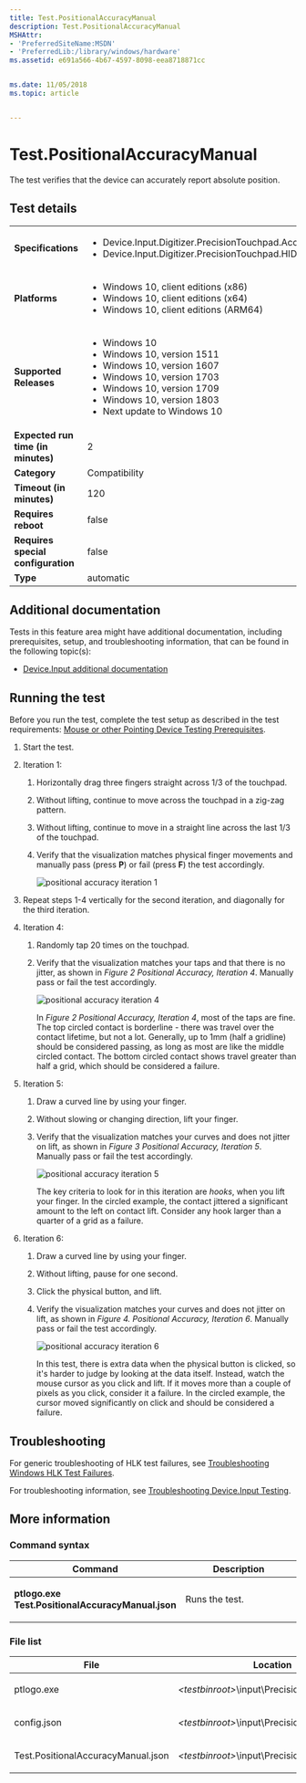 ```yaml
---
title: Test.PositionalAccuracyManual
description: Test.PositionalAccuracyManual
MSHAttr:
- 'PreferredSiteName:MSDN'
- 'PreferredLib:/library/windows/hardware'
ms.assetid: e691a566-4b67-4597-8098-eea8718871cc


ms.date: 11/05/2018
ms.topic: article


---
```


# <span id="p_hlk_test.4f3bbf6c-cbf1-447d-8939-3f1279030a04"></span>Test.PositionalAccuracyManual


The test verifies that the device can accurately report absolute position.

## Test details

|||
|---|---|
| **Specifications**  | <ul><li>Device.Input.Digitizer.PrecisionTouchpad.Accuracy</li><li>Device.Input.Digitizer.PrecisionTouchpad.HIDCompliant</li></ul> |  
| **Platforms**   | <ul><li>Windows 10, client editions (x86)</li><li>Windows 10, client editions (x64)</li><li>Windows 10, client editions (ARM64)</li></ul> |
| **Supported Releases** | <ul><li>Windows 10</li><li>Windows 10, version 1511</li><li>Windows 10, version 1607</li><li>Windows 10, version 1703</li><li>Windows 10, version 1709</li><li>Windows 10, version 1803</li><li>Next update to Windows 10</li></ul> |
|**Expected run time (in minutes)**| 2 |
|**Category**| Compatibility |
|**Timeout (in minutes)**| 120 |
|**Requires reboot**| false |
|**Requires special configuration**| false |
|**Type**| automatic |



## <span id="Additional_documentation"></span><span id="additional_documentation"></span><span id="ADDITIONAL_DOCUMENTATION"></span>Additional documentation


Tests in this feature area might have additional documentation, including prerequisites, setup, and troubleshooting information, that can be found in the following topic(s):

-   [Device.Input additional documentation](device-input-additional-documentation.md)

## <span id="Running_the_test"></span><span id="running_the_test"></span><span id="RUNNING_THE_TEST"></span>Running the test


Before you run the test, complete the test setup as described in the test requirements: [Mouse or other Pointing Device Testing Prerequisites](mouse-or-other-pointing-device-testing-prerequisites.md).

1.  Start the test.

2.  Iteration 1:

    1.  Horizontally drag three fingers straight across 1/3 of the touchpad.

    2.  Without lifting, continue to move across the touchpad in a zig-zag pattern.

    3.  Without lifting, continue to move in a straight line across the last 1/3 of the touchpad.

    4.  Verify that the visualization matches physical finger movements and manually pass (press **P**) or fail (press **F**) the test accordingly.

        ![positional accuracy iteration 1](images/hck-winb-fig1-positionalaccuracy-iteration1.jpg)

3.  Repeat steps 1-4 vertically for the second iteration, and diagonally for the third iteration.

4.  Iteration 4:

    1.  Randomly tap 20 times on the touchpad.

    2.  Verify that the visualization matches your taps and that there is no jitter, as shown in *Figure 2 Positional Accuracy, Iteration 4*. Manually pass or fail the test accordingly.

        ![positional accuracy iteration 4](images/hck-winb-fig2-positionalaccuracy-iteration4.jpg)

        In *Figure 2 Positional Accuracy, Iteration 4*, most of the taps are fine. The top circled contact is borderline - there was travel over the contact lifetime, but not a lot. Generally, up to 1mm (half a gridline) should be considered passing, as long as most are like the middle circled contact. The bottom circled contact shows travel greater than half a grid, which should be considered a failure.

5.  Iteration 5:

    1.  Draw a curved line by using your finger.

    2.  Without slowing or changing direction, lift your finger.

    3.  Verify that the visualization matches your curves and does not jitter on lift, as shown in *Figure 3 Positional Accuracy, Iteration 5*. Manually pass or fail the test accordingly.

        ![positional accuracy iteration 5](images/hck-winb-fig3-positionalaccuracy-iteration5.jpg)

        The key criteria to look for in this iteration are *hooks*, when you lift your finger. In the circled example, the contact jittered a significant amount to the left on contact lift. Consider any hook larger than a quarter of a grid as a failure.

6.  Iteration 6:

    1.  Draw a curved line by using your finger.

    2.  Without lifting, pause for one second.

    3.  Click the physical button, and lift.

    4.  Verify the visualization matches your curves and does not jitter on lift, as shown in *Figure 4. Positional Accuracy, Iteration 6*. Manually pass or fail the test accordingly.

        ![positional accuracy iteration 6](images/hck-winb-fig4-positionalaccuracy-iteration6.jpg)

        In this test, there is extra data when the physical button is clicked, so it's harder to judge by looking at the data itself. Instead, watch the mouse cursor as you click and lift. If it moves more than a couple of pixels as you click, consider it a failure. In the circled example, the cursor moved significantly on click and should be considered a failure.

## <span id="Troubleshooting"></span><span id="troubleshooting"></span><span id="TROUBLESHOOTING"></span>Troubleshooting


For generic troubleshooting of HLK test failures, see [Troubleshooting Windows HLK Test Failures](../user/troubleshooting-windows-hlk-test-failures.md).

For troubleshooting information, see [Troubleshooting Device.Input Testing](troubleshooting-deviceinput-testing.md).

## <span id="More_information"></span><span id="more_information"></span><span id="MORE_INFORMATION"></span>More information


### <span id="Command_syntax"></span><span id="command_syntax"></span><span id="COMMAND_SYNTAX"></span>Command syntax

<table>
<colgroup>
<col width="50%" />
<col width="50%" />
</colgroup>
<thead>
<tr class="header">
<th>Command</th>
<th>Description</th>
</tr>
</thead>
<tbody>
<tr class="odd">
<td><p><strong>ptlogo.exe Test.PositionalAccuracyManual.json</strong></p></td>
<td><p>Runs the test.</p></td>
</tr>
</tbody>
</table>



### <span id="File_list"></span><span id="file_list"></span><span id="FILE_LIST"></span>File list

<table>
<colgroup>
<col width="50%" />
<col width="50%" />
</colgroup>
<thead>
<tr class="header">
<th>File</th>
<th>Location</th>
</tr>
</thead>
<tbody>
<tr class="odd">
<td><p>ptlogo.exe</p></td>
<td><p><em>&lt;testbinroot&gt;</em>\input\PrecisionTouchpad&lt;/p&gt;</td>
</tr>
<tr class="even">
<td><p>config.json</p></td>
<td><p><em>&lt;testbinroot&gt;</em>\input\PrecisionTouchpad&lt;/p&gt;</td>
</tr>
<tr class="odd">
<td><p>Test.PositionalAccuracyManual.json</p></td>
<td><p><em>&lt;testbinroot&gt;</em>\input\PrecisionTouchpad&lt;/p&gt;</td>
</tr>
</tbody>
</table>












